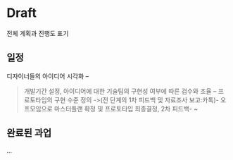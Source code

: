 # Draft
전체 계획과 진행도 표기


## 일정
디자이너들의 아이디어 시각화 –
>개발기간 설정, 아이디어에 대한 기술팀의 구현성 여부에 따른 검수와 조율 –
>프로토타입의 구현 수준 정의 ->(전 단계의 1차 피드백 및 자료조사 보고:카톡)-
>오프모임으로 마스터플랜 확정 및 프로토타입 최종결정, 2차 피드백-
>~

## 완료된 과업
...

